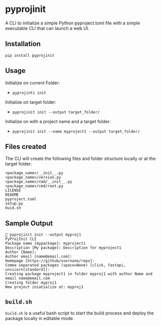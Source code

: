 # pyprojinit

A CLI to initialize a simple Python pyproject.toml file with a simple executable CLI that can launch a web UI.

## Installation

`pip install pyprojinit`

## Usage

Initialize on current Folder:
- `pyprojinti init`

Initialize on target folder: 
- `pyprojinit init --output target_folder/`

Initialize on with a project name and a target folder: 
- `pyprojinit init --name myproject1 --output target_folder/`

## Files created

The CLI will create the following files and folder structure locally or at the target folder:

```text
<package_name>/__init__.py
<package_name>/version.py
<package_name>/cmd/__init__.py
<package_name>/cmd/root.py
LICENSE
README
pyproject.toml
setup.py
buid.sh
```
## Sample Output

```text
 pyprojinit init --output myproj1
PyProjInit CLI
Package name [mypackage]: myproject1
Description [My package]: Description for myproject1
Author [Name]: 
Author email [name@email.com]: 
Homepage [https://github/usernane/repo]: 
Comma separated packages (space=None) [click, fastapi, unvicorn[standard]]: 
Creating package myproject1 in folder myproj1 with author Name and email name@email.com
Creating folder myproj1
New project iniatialize at: myproj1
```


## `build.sh`

`build.sh` is a useful bash script to start the build process and deploy the package locally in editable mode.